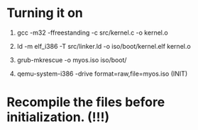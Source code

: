 # Turning it on

1. gcc -m32 -ffreestanding -c src/kernel.c -o kernel.o
2. ld -m elf_i386 -T src/linker.ld -o iso/boot/kernel.elf kernel.o
3. grub-mkrescue -o myos.iso iso/boot/ 

4. qemu-system-i386 -drive format=raw,file=myos.iso (INIT)

# Recompile the files before initialization. (!!!)

